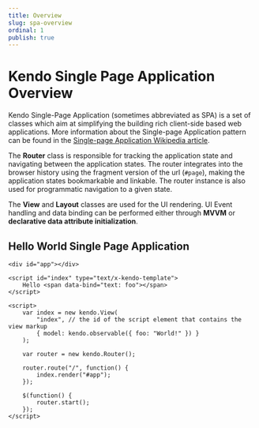 ```yaml
---
title: Overview
slug: spa-overview
ordinal: 1
publish: true
---
```

# Kendo Single Page Application Overview

Kendo Single-Page Application (sometimes abbreviated as SPA) is a set of classes which aim at simplifying the building rich client-side based web applications.
More information about the Single-page Application pattern can be found in the [Single-page Application Wikipedia article](http://en.wikipedia.org/wiki/Single-page_application).

The **Router** class is responsible for tracking the application state and navigating between the application states. The router integrates into the browser history using the fragment version of the url (`#page`), making the application states bookmarkable and linkable.
The router instance is also used for programmatic navigation to a given state.

The **View** and **Layout** classes are used for the UI rendering. UI Event handling and data binding can be performed either through **MVVM** or **declarative data attribute initialization**.

## Hello World Single Page Application

    <div id="app"></div>

    <script id="index" type="text/x-kendo-template">
        Hello <span data-bind="text: foo"></span>
    </script>

    <script>
        var index = new kendo.View(
            "index", // the id of the script element that contains the view markup
            { model: kendo.observable({ foo: "World!" }) }
        );

        var router = new kendo.Router();

        router.route("/", function() {
            index.render("#app");
        });

        $(function() {
            router.start();
        });
    </script>
